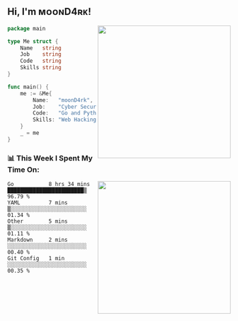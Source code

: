 <h2> Hi, I'm ᴍᴏᴏɴD4ʀᴋ!</h2>
<img align='right' src="https://github-readme-stats.vercel.app/api?username=moond4rk&show_icons=true&theme=radical" width="300">


```go
package main

type Me struct {
	Name   string
	Job    string
	Code   string
	Skills string
}

func main() {
	me := &Me{
		Name:   "moonD4rk",
		Job:    "Cyber Security Engineer",
		Code:   "Go and Python and Others",
		Skills: "Web Hacking ^o^",
	}
	_ = me
}
```



<h3>📊 This Week I Spent My Time On:</h3>
<img align='right' src="https://spotify-github-profile.vercel.app/api/view?uid=dayjackson56081&cover_image=true&theme=novatorem" width="300">

<!--START_SECTION:waka-->
```text
Go           8 hrs 34 mins   ████████████████████████▒   96.79 % 
YAML         7 mins          ▒░░░░░░░░░░░░░░░░░░░░░░░░   01.34 % 
Other        5 mins          ▒░░░░░░░░░░░░░░░░░░░░░░░░   01.11 % 
Markdown     2 mins          ░░░░░░░░░░░░░░░░░░░░░░░░░   00.40 % 
Git Config   1 min           ░░░░░░░░░░░░░░░░░░░░░░░░░   00.35 % 
```
<!--END_SECTION:waka-->

